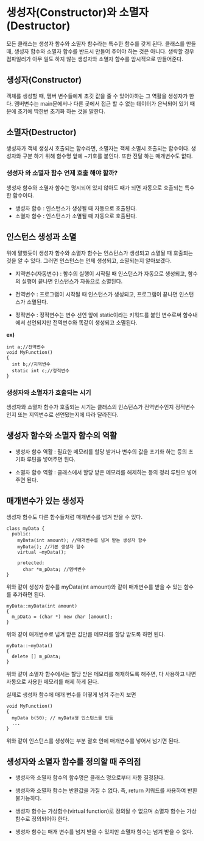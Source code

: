 생성자(Constructor)와 소멸자(Destructor)
=======================================
모든 클래스는 생성자 함수와 소멸자 함수라는 특수한 함수를 갖게 된다. 클래스를 만들 때, 생성자 함수와 소멸자 함수를 반드시 만들어 주어야 하는 것은 아니다. 생략할 경우 컴파일러가 아무 일도 하지 않는 생성자와 소멸자 함수를 암시적으로 만들어준다.

## 생성자(Constructor)
객체를 생성할 때, 멤버 변수들에게 초깃 값을 줄 수 있어야하는 그 역활을 생성자가 한다. 멤버변수는 main문에서나 다른 곳에서 접근 할 수 없는 데이터가 은닉되어 있기 때문에 초기에 딱한번 초기화 하는 것을 말한다.

## 소멸자(Destructor)
생성자가 객체 생성시 호출되는 함수라면, 소멸자는 객체 소멸시 호출되는 함수이다. 생성자와 구분 하기 위해 함수명 앞에 ~기호를 붙인다. 또한 전달 하는 매개변수도 없다.

### 생성자 와 소멸자 함수 언제 호출 해야 할까?
생성자 함수와 소멸자 함수는 명시되어 있지 않아도 때가 되면 자동으로 호출되는 특수한 함수이다.  
* 생성자 함수 : 인스턴스가 생성될 때 자동으로 호출된다.
* 소멸자 함수 : 인스턴스가 소멸될 때 자동으로 호출된다.

## 인스턴스 생성과 소멸
위에 말했듯이 생성자 함수와 소멸자 함수는 인스턴스가 생성되고 소멸될 때 호출되는 것을 알 수 있다. 그러면 인스턴스는 언제 생성되고, 소멸되는지 알아보겠다.

* 지역변수(자동변수) : 함수의 실행이 시작될 때 인스턴스가 자동으로 생성되고, 함수의 실행이 끝나면 인스턴스가 자동으로 소멸된다.

* 전역변수 : 프로그램이 시작될 때 인스턴스가 생성되고, 프로그램이 끝나면 인스턴스가 소멸된다.

* 정적변수 : 정적변수는 변수 선언 앞에 static이라는 키워드를 붙인 변수로써 함수내에서 선언되지만 전역변수와 똑같이 생성되고 소멸된다.

__ex)__
```
int a;//전역변수
void MyFunction()
{
  int b;//지역변수
  static int c;//정적변수
}
```

### 생성자와 소멸자가 호출되는 시기
생성자와 소멸자 함수가 호출되는 시기는 클래스의 인스턴스가 전역변수인지 정적변수 인지 또는 지역변수로 선언됐는지에 따라 달라진다.

## 생성자 함수와 소멸자 함수의 역활

* 생성자 함수 역활 : 필요한 메모리를 할당 받거나 변수의 값을 초기화 하는 등의 초기화 루틴을 넣어주면 된다.

* 소멸자 함수 역활 : 클래스에서 할당 받은 메모리를 해제하는 등의 정리 루틴으 넣어주면 된다.

## 매개변수가 있는 생성자
생성자 함수도 다른 함수들처럼 매개변수를 넘겨 받을 수 있다.

```
class myData {
  public:
    myData(int amount); //매개변수를 넘겨 받는 생성자 함수
    myData(); //기본 생성자 함수
    virtual ~myData();

    protected:
      char *m_pData; //멤버변수
}
```
위와 같이 생성자 함수를 myData(int amount)와 같이 매개변수를 받을 수 있는 함수를 추가하면 된다.

```
myData::myData(int amount)
{
  m_pData = (char *) new char [amount];
}
```
위와 같이 매개변수로 넘겨 받은 값만큼 메모리를 할당 받도록 하면 된다.

```
myData::~myData()
{
  delete [] m_pData;
}
```
위와 같이 소멸자 함수에서는 할당 받은 메모리를 해재하도록 해주면, 다 사용하고 나면 자동으로 사용한 메모리를 해제 하게 된다.

실제로 생성자 함수에 매개 변수를 어떻게 넘겨 주는지 보면
```
void MyFunction()
{
  myData b(50); // myData형 인스턴스를 만듬
  ...
}
```
위와 같이 인스턴스를 생성하는 부분 괄호 안에 매개변수를 넣어서 넘기면 된다.

## 생성자와 소멸자 함수를 정의할 때 주의점

* 생성자와 소멸자 함수의 함수명은 클래스 명으로부터 자동 결정된다.

* 생성자와 소멸자 함수는 반환값을 가질 수 없다. 즉, return 키워드를 사용하여 반환 불가능하다.

* 생성자 함수는 가상함수(virtual function)로 정의될 수 없으며 소멸자 함수는 가상함수로 정의되어야 한다.

* 생성자 함수는 매개 변수를 넘겨 받을 수 있지만 소멸자 함수는 넘겨 받을 수 없다.
